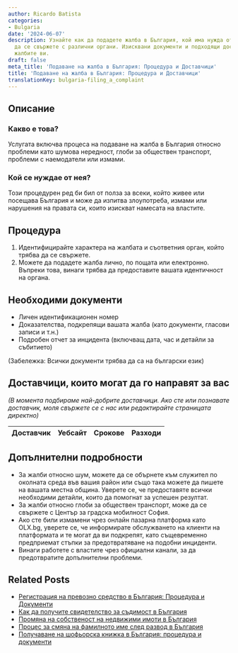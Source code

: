 ```yaml
---
author: Ricardo Batista
categories:
- Bulgaria
date: '2024-06-07'
description: Узнайте как да подадете жалба в България, кой има нужда от нея и как
  да се свържете с различни органи. Изисквани документи и подходящи доставчици за
  жалбите ви.
draft: false
meta_title: 'Подаване на жалба в България: Процедура и Доставчици'
title: 'Подаване на жалба в България: Процедура и Доставчици'
translationKey: bulgaria-filing_a_complaint
---
```



## Описание
### Какво е това?
Услугата включва процеса на подаване на жалба в България относно проблеми като шумова нередност, глоби за обществен транспорт, проблеми с наемодатели или измами.

### Кой се нуждае от нея?
Този процедурен ред би бил от полза за всеки, който живее или посещава България и може да изпитва злоупотреба, измами или нарушения на правата си, които изискват намесата на властите.

## Процедура

1. Идентифицирайте характера на жалбата и съответния орган, който трябва да се свържете.
2. Можете да подадете жалба лично, по пощата или електронно. Въпреки това, винаги трябва да предоставите вашата идентичност на органа.

## Необходими документи
- Личен идентификационен номер
- Доказателства, подкрепящи вашата жалба (като документи, гласови записи и т.н.)
- Подробен отчет за инцидента (включващ дата, час и детайли за събитието)

(Забележка: Всички документи трябва да са на български език)

## Доставчици, които могат да го направят за вас

_(В момента подбираме най-добрите доставчици. Ако сте или познавате доставчик, моля свържете се с нас или редактирайте страницата директно)_

| Доставчик       |     Уебсайт     |     Срокове       |       Разходи    |
| :-------------: | :-------------: |  :-------------: | :-------------: |


## Допълнителни подробности

- За жалби относно шум, можете да се обърнете към служител по околната среда във вашия район или също така можете да пишете на вашата местна община. Уверете се, че предоставяте всички необходими детайли, които да помогнат за успешен резултат.
- За жалби относно глоби за обществен транспорт, може да се свържете с Център за градска мобилност София.
- Ако сте били измамени чрез онлайн пазарна платформа като OLX.bg, уверете се, че информирате обслужването на клиенти на платформата и те могат да ви подкрепят, като същевременно предприемат стъпки за предотвратяване на подобни инциденти.
- Винаги работете с властите чрез официални канали, за да предотвратите допълнителни проблеми.


## Related Posts

- [Регистрация на превозно средство в България: Процедура и Документи](https://tramitit.com/bg/guides/bulgaria/registratsiia_na_novo_prevozno_sredstvo/)
- [Как да получите свидетелство за съдимост в България](https://tramitit.com/bg/guides/bulgaria/izdavane_na_svidetelstvo_za_sdimost/)
- [Промяна на собственост на недвижими имоти в България](https://tramitit.com/bg/guides/bulgaria/promiana_na_sobstvenost_na_nedvizhim_imot/)
- [Процес за смяна на фамилното име след развод в България](https://tramitit.com/bg/guides/bulgaria/vpisvane_na_smiana_na_imena_sled_razvod/)
- [Получаване на шофьорска книжка в България: процедура и документи](https://tramitit.com/bg/guides/bulgaria/izdavane_na_shoforska_knizhka/)